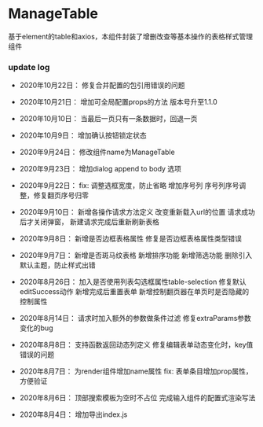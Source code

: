 # ManageTable
基于element的table和axios，本组件封装了增删改查等基本操作的表格样式管理组件

### update log
* 2020年10月22日：
修复合并配置的包引用错误的问题

* 2020年10月21日：
增加可全局配置props的方法
版本号升至1.1.0

* 2020年10月10日：
当最后一页只有一条数据时，回退一页

* 2020年10月9日：
增加确认按钮锁定状态

* 2020年9月24日：
修改组件name为ManageTable

* 2020年9月23日：
增加dialog append to body 选项

* 2020年9月22日：
fix: 调整选框宽度，防止省略
增加序号列
序号列序号调整，修复翻页序号归零

* 2020年9月10日：
新增各操作请求方法定义
改变重新载入url的位置
请求成功后才关闭弹窗， 新建请求完成后重新刷新表格

* 2020年9月8日：
新增是否边框表格属性
修复是否边框表格属性类型错误

* 2020年9月7日：
新增是否斑马纹表格
新增排序功能
新增筛选功能
删除引入默认主题，防止样式出错


* 2020年8月26日：
加入是否使用列表勾选框属性table-selection
修复默认editSuccess动作
新增完成后重置表单
新增控制翻页器在单页时是否隐藏的控制属性

* 2020年8月14日：
请求时加入额外的参数做条件过滤
修复extraParams参数变化的bug

* 2020年8月8日：
支持函数返回动态列定义
修复编辑表单动态变化时，key值错误的问题

* 2020年8月7日：
为render组件增加name属性
fix: 表单条目增加prop属性，方便验证

* 2020年8月6日：
顶部搜索模板为空时不占位
完成输入组件的配置式渲染写法

* 2020年8月4日：
增加导出index.js

